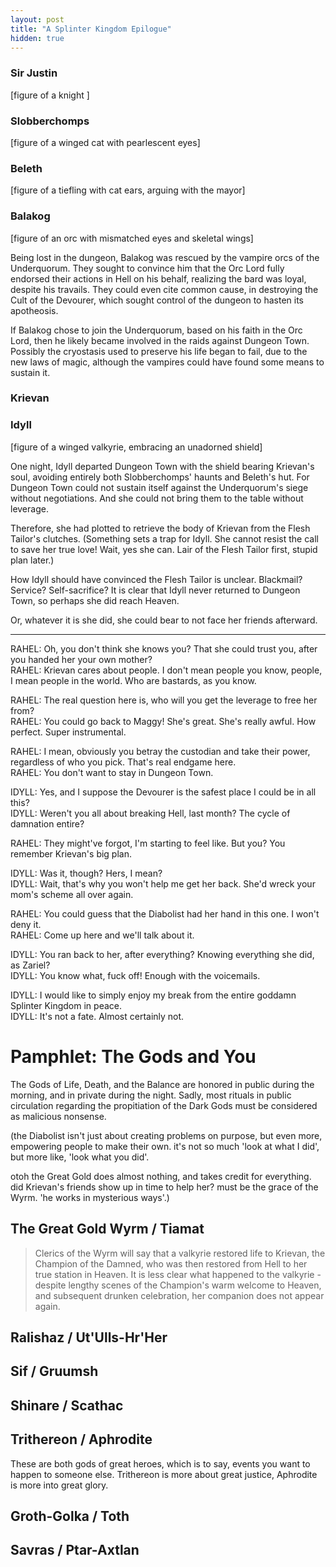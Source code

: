 ```yaml
---
layout: post
title: "A Splinter Kingdom Epilogue"
hidden: true
---
```




### Sir Justin

[figure of a knight ]

### Slobberchomps

[figure of a winged cat with pearlescent eyes]

### Beleth

[figure of a tiefling with cat ears, arguing with the mayor]

### Balakog

[figure of an orc with mismatched eyes and skeletal wings]

Being lost in the dungeon, Balakog was rescued by the vampire orcs of the Underquorum. They sought to convince him that the Orc Lord fully endorsed their actions in Hell on his behalf, realizing the bard was loyal, despite his travails. They could even cite common cause, in destroying the Cult of the Devourer, which sought control of the dungeon to hasten its apotheosis.

If Balakog chose to join the Underquorum, based on his faith in the Orc Lord, then he likely became involved in the raids against Dungeon Town. Possibly the cryostasis used to preserve his life began to fail, due to the new laws of magic, although the vampires could have found some means to sustain it.

### Krievan

### Idyll

[figure of a winged valkyrie, embracing an unadorned shield]

One night, Idyll departed Dungeon Town with the shield bearing Krievan's soul, avoiding entirely both Slobberchomps' haunts and Beleth's hut. For Dungeon Town could not sustain itself against the Underquorum's siege without negotiations. And she could not bring them to the table without leverage.

Therefore, she had plotted to retrieve the body of Krievan from the Flesh Tailor's clutches. (Something sets a trap for Idyll. She cannot resist the call to save her true love! Wait, yes she can. Lair of the Flesh Tailor first, stupid plan later.)

How Idyll should have convinced the Flesh Tailor is unclear. Blackmail? Service? Self-sacrifice? It is clear that Idyll never returned to Dungeon Town, so perhaps she did reach Heaven.

Or, whatever it is she did, she could bear to not face her friends afterward.

---

RAHEL: Oh, you don't think she knows you? That she could trust you, after you handed her your own mother?  
RAHEL: Krievan cares about people. I don't mean people you know, people, I mean people in the world. Who are bastards, as you know.

RAHEL: The real question here is, who will you get the leverage to free her from?  
RAHEL: You could go back to Maggy! She's great. She's really awful. How perfect. Super instrumental.

RAHEL: I mean, obviously you betray the custodian and take their power, regardless of who you pick. That's real endgame here.  
RAHEL: You don't want to stay in Dungeon Town.

IDYLL: Yes, and I suppose the Devourer is the safest place I could be in all this?  
IDYLL: Weren't you all about breaking Hell, last month? The cycle of damnation entire?

RAHEL: They might've forgot, I'm starting to feel like. But you? You remember Krievan's big plan.

IDYLL: Was it, though? Hers, I mean?  
IDYLL: Wait, that's why you won't help me get her back. She'd wreck your mom's scheme all over again.

RAHEL: You could guess that the Diabolist had her hand in this one. I won't deny it.  
RAHEL: Come up here and we'll talk about it.

IDYLL: You ran back to her, after everything? Knowing everything she did, as Zariel?  
IDYLL: You know what, fuck off! Enough with the voicemails.

IDYLL: I would like to simply enjoy my break from the entire goddamn Splinter Kingdom in peace.  
IDYLL: It's not a fate. Almost certainly not.


# Pamphlet: The Gods and You

The Gods of Life, Death, and the Balance are honored in public during the morning, and in private during the night. Sadly, most rituals in public circulation regarding the propitiation of the Dark Gods must be considered as malicious nonsense.

(the Diabolist isn't just about creating problems on purpose, but even more, empowering people to make their own. it's not so much 'look at what I did', but more like, 'look what you did'.

otoh the Great Gold does almost nothing, and takes credit for everything. did Krievan's friends show up in time to help her? must be the grace of the Wyrm. 'he works in mysterious ways'.)

## The Great Gold Wyrm / Tiamat

> Clerics of the Wyrm will say that a valkyrie restored life to Krievan, the Champion of the Damned, who was then restored from Hell to her true station in Heaven. It is less clear what happened to the valkyrie - despite lengthy scenes of the Champion's warm welcome to Heaven, and subsequent drunken celebration, her companion does not appear again.

## Ralishaz / Ut'Ulls-Hr'Her

## Sif / Gruumsh

## Shinare / Scathac

## Trithereon / Aphrodite

These are both gods of great heroes, which is to say, events you want to happen to someone else. Trithereon is more about great justice, Aphrodite is more into great glory.



## Groth-Golka / Toth

## Savras / Ptar-Axtlan

